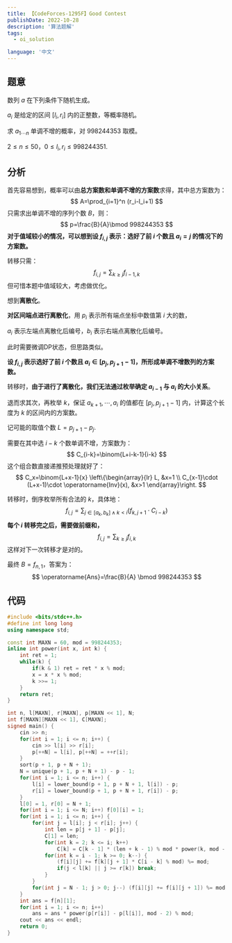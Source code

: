 ```yaml
---
title: 【CodeForces-1295F】Good Contest
publishDate: 2022-10-28
description: '算法题解'
tags:
  - oi_solution

language: '中文'
---
```


## 题意

数列 $a$ 在下列条件下随机生成。

$a_i$ 是给定的区间 $[l_i, r_i]$ 内的正整数，等概率随机。

求 $a_{1\cdots n}$ 单调不增的概率，对 $998244353$ 取模。

$2\leq n\leq 50$，$0\leq l_i, r_i\leq 998244351$.

## 分析

首先容易想到，概率可以由**总方案数和单调不增的方案数**求得，其中总方案数为：
$$
A=\prod_{i=1}^n (r_i-l_i+1)
$$
只需求出单调不增的序列个数 $B$，则：
$$
p=\frac{B}{A}\bmod 998244353
$$
**对于值域较小的情况，**可以想到**设 $f_{i,j}$ 表示：选好了前 $i$ 个数且 $a_i=j$ 的情况下的方案数。**

转移只需：
$$
f_{i,j}=\sum_{k\geq j} f_{i-1, k}
$$
但可惜本题中值域较大，考虑做优化。

想到**离散化**。

**对区间端点进行离散化**，用 $p_i$ 表示所有端点坐标中数值第 $i$ 大的数，

$a_i$ 表示左端点离散化后编号，$b_i$ 表示右端点离散化后编号。

此时需要微调DP状态，但思路类似。

**设 $f_{i, j}$ 表示选好了前 $i$ 个数且 $a_i\in [p_j, p_{j+1}-1]$，所形成单调不增数列的方案数。**

转移时，**由于进行了离散化，我们无法通过枚举确定 $a_{i-1}$ 与 $a_i$ 的大小关系**。

退而求其次，再枚举 $k$，保证 $a_{k+1},\cdots,a_i$ 的值都在 $[p_j, p_{j+1}-1]$ 内，计算这个长度为 $k$ 的区间内的方案数。

记可能的取值个数 $L = p_{j+1}-p_j$.

需要在其中选 $i-k$ 个数单调不增，方案数为：
$$
C_{i-k}=\binom{L+i-k-1}{i-k}
$$
这个组合数直接递推预处理就好了：
$$
C_x=\binom{L+x-1}{x}
\left\{\begin{array}{lr}
L, &x=1
\\
C_{x-1}\cdot (L+x-1)\cdot \operatorname{Inv}(x), &x>1
\end{array}\right.
$$


转移时，倒序枚举所有合法的 $k$，具体地：
$$
f_{i,j}=\sum_{j\in [a_k, b_k]\wedge k < i}(f_{k, j+1}\cdot C_{i-k})
$$
**每个 $i$ 转移完之后，需要做前缀和，**
$$
f_{i,j}=\sum_{k\geq j} f_{i, k}
$$
这样对下一次转移才是对的。

最终 $B=f_{n, 1}$，答案为：
$$
\operatorname{Ans}=\frac{B}{A} \bmod 998244353
$$



## 代码

```cpp
#include <bits/stdc++.h>
#define int long long
using namespace std;

const int MAXN = 60, mod = 998244353;
inline int power(int x, int k) {
	int ret = 1;
	while(k) {
		if(k & 1) ret = ret * x % mod;
		x = x * x % mod;
		k >>= 1;
	}
	return ret;
}

int n, l[MAXN], r[MAXN], p[MAXN << 1], N;
int f[MAXN][MAXN << 1], C[MAXN];
signed main() {
	cin >> n;
	for(int i = 1; i <= n; i++) {
		cin >> l[i] >> r[i];
		p[++N] = l[i], p[++N] = ++r[i];
	}
	sort(p + 1, p + N + 1);
	N = unique(p + 1, p + N + 1) - p - 1;
	for(int i = 1; i <= n; i++) {
		l[i] = lower_bound(p + 1, p + N + 1, l[i]) - p;
		r[i] = lower_bound(p + 1, p + N + 1, r[i]) - p;
	}
	l[0] = 1, r[0] = N + 1;
	for(int i = 1; i <= N; i++) f[0][i] = 1;
	for(int i = 1; i <= n; i++) {
		for(int j = l[i]; j < r[i]; j++) {
			int len = p[j + 1] - p[j];
			C[1] = len;
			for(int k = 2; k <= i; k++) 
                C[k] = C[k - 1] * (len + k - 1) % mod * power(k, mod - 2) % mod;
			for(int k = i - 1; k >= 0; k--) {
				(f[i][j] += f[k][j + 1] * C[i - k] % mod) %= mod;
				if(j < l[k] || j >= r[k]) break;
			}
		}
		for(int j = N - 1; j > 0; j--) (f[i][j] += f[i][j + 1]) %= mod;
	}
	int ans = f[n][1];
	for(int i = 1; i <= n; i++)
		ans = ans * power(p[r[i]] - p[l[i]], mod - 2) % mod;
	cout << ans << endl;
	return 0;
}
```

